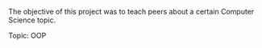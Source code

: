 The objective of this project was to teach peers about a certain Computer Science topic.

Topic: OOP

